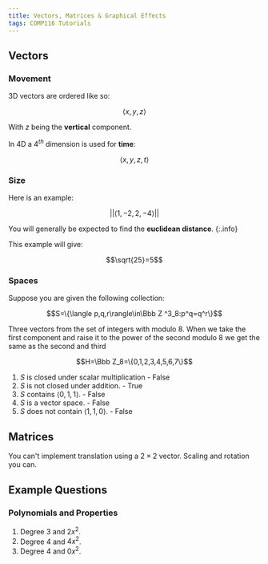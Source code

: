 ```yaml
---
title: Vectors, Matrices & Graphical Effects
tags: COMP116 Tutorials
---
```

## Vectors
### Movement
3D vectors are ordered like so:

$$\langle x,y,z\rangle$$

With $z$ being the **vertical** component.

In 4D a 4$^{th}$ dimension is used for **time**:

$$\langle x,y,z,t\rangle$$

### Size
Here is an example:

$$\vert\vert\langle1,-2,2,-4\rangle\vert\vert$$

You will generally be expected to find the **euclidean distance**.
{:.info}

This example will give:

$$\sqrt{25}=5$$

### Spaces
Suppose you are given the following collection:

$$S=\{\langle p,q,r\rangle\in\Bbb Z ^3_8:p^q=q^r\}$$

Three vectors from the set of integers with modulo 8. When we take the first component and raise it to the power of the second modulo 8 we get the same as the second and third

$$H=\Bbb Z_8=\{0,1,2,3,4,5,6,7\}$$

1. $S$ is closed under scalar multiplication - False
1. $S$ is not closed under addition. - True
1. $S$ contains $\langle0,1,1\rangle$. - False
1. $S$ is a vector space. - False
1. $S$ does not contain $\langle1,1,0\rangle$. - False

## Matrices
You can't implement translation using a $2\times2$ vector. Scaling and rotation you can.

## Example Questions
### Polynomials and Properties
1. Degree 3 and $2x^2$. 
1. Degree 4 and $4x^2$.
1. Degree 4 and $0x^2$.